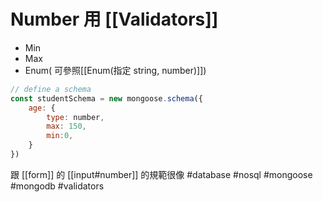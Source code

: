 # Number 用 [[Validators]]
- Min
- Max
- Enum( 可參照[[Enum(指定 string, number)]])

```js
// define a schema
const studentSchema = new mongoose.schema({
	age: {
		type: number,
		max: 150,
		min:0,
	}
})
```

跟 [[form]] 的 [[input#number]] 的規範很像
#database #nosql #mongoose #mongodb #validators
